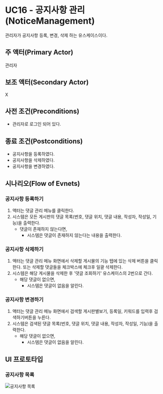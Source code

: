 # UC16 - 공지사항 관리(NoticeManagement)

관리자가 공지사항 등록, 변경, 삭제 하는 유스케이스이다.

## 주 액터(Primary Actor)

관리자

## 보조 액터(Secondary Actor)

X

## 사전 조건(Preconditions)

- 관리자로 로그인 되어 있다.


## 종료 조건(Postconditions)


- 공지사항을 등록하였다.
- 공지사항을 삭제하였다.
- 공지사항을 변경하였다.

## 시나리오(Flow of Evnets)

### 공지사항 등록하기

1. 액터는 댓글 관리 메뉴를 클릭한다.
2. 시스템은 모든 게시판의 댓글 목록(번호, 댓글 위치, 댓글 내용, 작성자, 작성일, 기능)을 출력한다.
    - 댓글이 존재하지 않는다면,
        - 시스템은 댓글이 존재하지 않는다는 내용을 출력한다.

### 공지사항 삭제하기

1. 액터는 댓글 관리 메뉴 화면에서 삭제할 게시물의 기능 탭에 있는 삭제 버튼을 클릭한다. 또는  삭제할 댓글들을 체크박스에 체크후 일괄 삭제한다.
2. 시스템은 해당 게시물을 삭제한 후 '댓글 조회하기' 유스케이스의 2번으로 간다.
    - 해당 댓글이 없으면,
        - 시스템은 댓글이 없음을 알린다.


### 공지사항 변경하기   

1. 액터는 댓글 관리 메뉴 화면에서 검색할 게시판별보기, 등록일, 키워드를 입력후 검색하기버튼을 누른다.
2. 시스템은 검색된 댓글 목록(번호, 댓글 위치, 댓글 내용, 작성자, 작성일, 기능)을 출력한다.
    - 해당 댓글이 없으면,
        - 시스템은 댓글이 없음을 알린다.


## UI 프로토타입

### 공지사항 목록
![공지사항 목록](./images/uc002-list.png)


